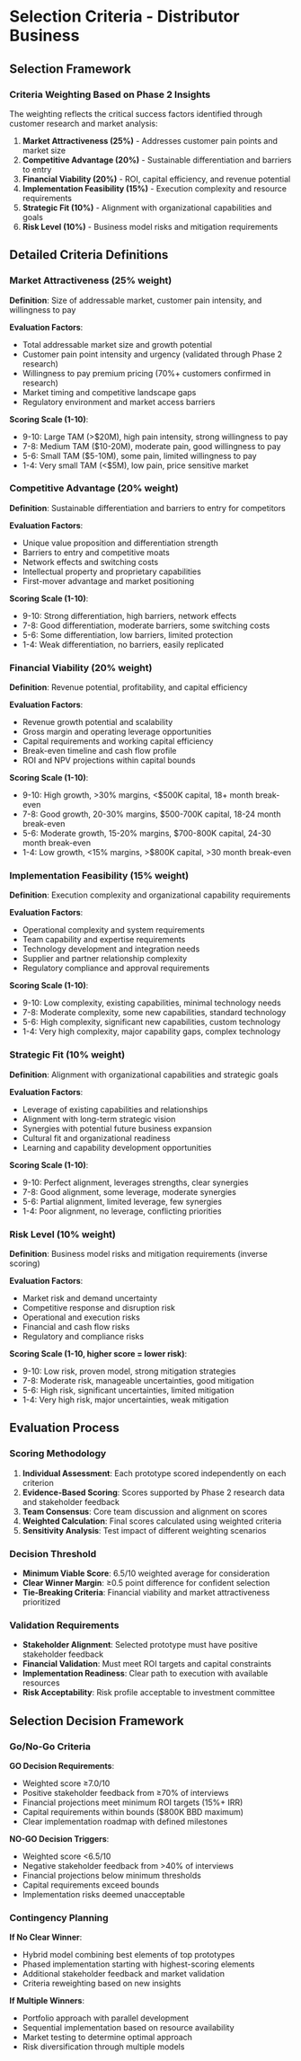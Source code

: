# Selection Criteria - Distributor Business

## Selection Framework

### Criteria Weighting Based on Phase 2 Insights
The weighting reflects the critical success factors identified through customer research and market analysis:

1. **Market Attractiveness (25%)** - Addresses customer pain points and market size
2. **Competitive Advantage (20%)** - Sustainable differentiation and barriers to entry
3. **Financial Viability (20%)** - ROI, capital efficiency, and revenue potential
4. **Implementation Feasibility (15%)** - Execution complexity and resource requirements
5. **Strategic Fit (10%)** - Alignment with organizational capabilities and goals
6. **Risk Level (10%)** - Business model risks and mitigation requirements

## Detailed Criteria Definitions

### Market Attractiveness (25% weight)
**Definition**: Size of addressable market, customer pain intensity, and willingness to pay

**Evaluation Factors**:
- Total addressable market size and growth potential
- Customer pain point intensity and urgency (validated through Phase 2 research)
- Willingness to pay premium pricing (70%+ customers confirmed in research)
- Market timing and competitive landscape gaps
- Regulatory environment and market access barriers

**Scoring Scale (1-10)**:
- 9-10: Large TAM (>$20M), high pain intensity, strong willingness to pay
- 7-8: Medium TAM ($10-20M), moderate pain, good willingness to pay
- 5-6: Small TAM ($5-10M), some pain, limited willingness to pay
- 1-4: Very small TAM (<$5M), low pain, price sensitive market

### Competitive Advantage (20% weight)
**Definition**: Sustainable differentiation and barriers to entry for competitors

**Evaluation Factors**:
- Unique value proposition and differentiation strength
- Barriers to entry and competitive moats
- Network effects and switching costs
- Intellectual property and proprietary capabilities
- First-mover advantage and market positioning

**Scoring Scale (1-10)**:
- 9-10: Strong differentiation, high barriers, network effects
- 7-8: Good differentiation, moderate barriers, some switching costs
- 5-6: Some differentiation, low barriers, limited protection
- 1-4: Weak differentiation, no barriers, easily replicated

### Financial Viability (20% weight)
**Definition**: Revenue potential, profitability, and capital efficiency

**Evaluation Factors**:
- Revenue growth potential and scalability
- Gross margin and operating leverage opportunities
- Capital requirements and working capital efficiency
- Break-even timeline and cash flow profile
- ROI and NPV projections within capital bounds

**Scoring Scale (1-10)**:
- 9-10: High growth, >30% margins, <$500K capital, 18+ month break-even
- 7-8: Good growth, 20-30% margins, $500-700K capital, 18-24 month break-even
- 5-6: Moderate growth, 15-20% margins, $700-800K capital, 24-30 month break-even
- 1-4: Low growth, <15% margins, >$800K capital, >30 month break-even

### Implementation Feasibility (15% weight)
**Definition**: Execution complexity and organizational capability requirements

**Evaluation Factors**:
- Operational complexity and system requirements
- Team capability and expertise requirements
- Technology development and integration needs
- Supplier and partner relationship complexity
- Regulatory compliance and approval requirements

**Scoring Scale (1-10)**:
- 9-10: Low complexity, existing capabilities, minimal technology needs
- 7-8: Moderate complexity, some new capabilities, standard technology
- 5-6: High complexity, significant new capabilities, custom technology
- 1-4: Very high complexity, major capability gaps, complex technology

### Strategic Fit (10% weight)
**Definition**: Alignment with organizational capabilities and strategic goals

**Evaluation Factors**:
- Leverage of existing capabilities and relationships
- Alignment with long-term strategic vision
- Synergies with potential future business expansion
- Cultural fit and organizational readiness
- Learning and capability development opportunities

**Scoring Scale (1-10)**:
- 9-10: Perfect alignment, leverages strengths, clear synergies
- 7-8: Good alignment, some leverage, moderate synergies
- 5-6: Partial alignment, limited leverage, few synergies
- 1-4: Poor alignment, no leverage, conflicting priorities

### Risk Level (10% weight)
**Definition**: Business model risks and mitigation requirements (inverse scoring)

**Evaluation Factors**:
- Market risk and demand uncertainty
- Competitive response and disruption risk
- Operational and execution risks
- Financial and cash flow risks
- Regulatory and compliance risks

**Scoring Scale (1-10, higher score = lower risk)**:
- 9-10: Low risk, proven model, strong mitigation strategies
- 7-8: Moderate risk, manageable uncertainties, good mitigation
- 5-6: High risk, significant uncertainties, limited mitigation
- 1-4: Very high risk, major uncertainties, weak mitigation

## Evaluation Process

### Scoring Methodology
1. **Individual Assessment**: Each prototype scored independently on each criterion
2. **Evidence-Based Scoring**: Scores supported by Phase 2 research data and stakeholder feedback
3. **Team Consensus**: Core team discussion and alignment on scores
4. **Weighted Calculation**: Final scores calculated using weighted criteria
5. **Sensitivity Analysis**: Test impact of different weighting scenarios

### Decision Threshold
- **Minimum Viable Score**: 6.5/10 weighted average for consideration
- **Clear Winner Margin**: ≥0.5 point difference for confident selection
- **Tie-Breaking Criteria**: Financial viability and market attractiveness prioritized

### Validation Requirements
- **Stakeholder Alignment**: Selected prototype must have positive stakeholder feedback
- **Financial Validation**: Must meet ROI targets and capital constraints
- **Implementation Readiness**: Clear path to execution with available resources
- **Risk Acceptability**: Risk profile acceptable to investment committee

## Selection Decision Framework

### Go/No-Go Criteria
**GO Decision Requirements**:
- Weighted score ≥7.0/10
- Positive stakeholder feedback from ≥70% of interviews
- Financial projections meet minimum ROI targets (15%+ IRR)
- Capital requirements within bounds ($800K BBD maximum)
- Clear implementation roadmap with defined milestones

**NO-GO Decision Triggers**:
- Weighted score <6.5/10
- Negative stakeholder feedback from >40% of interviews
- Financial projections below minimum thresholds
- Capital requirements exceed bounds
- Implementation risks deemed unacceptable

### Contingency Planning
**If No Clear Winner**:
- Hybrid model combining best elements of top prototypes
- Phased implementation starting with highest-scoring elements
- Additional stakeholder feedback and market validation
- Criteria reweighting based on new insights

**If Multiple Winners**:
- Portfolio approach with parallel development
- Sequential implementation based on resource availability
- Market testing to determine optimal approach
- Risk diversification through multiple models

